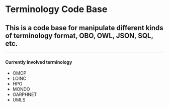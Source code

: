 # Terminology Code Base
## This is a code base for manipulate different kinds of terminology format, OBO, OWL, JSON, SQL, etc.
___
#### Currently involved terminology
- OMOP
- LOINC
- HPO
- MONDO
- OARPHNET
- UMLS
